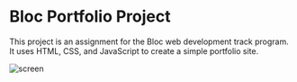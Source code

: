 # Bloc Portfolio Project

This project is an assignment for the Bloc web development track program. It uses HTML, CSS, and JavaScript to create a simple portfolio site.

![screen](/images/book.PNG)
